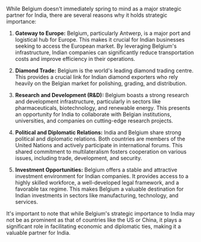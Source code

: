 While Belgium doesn't immediately spring to mind as a major strategic partner for India, there are several reasons why it holds strategic importance:

1. **Gateway to Europe:** Belgium, particularly Antwerp, is a major port and logistical hub for Europe. This makes it crucial for Indian businesses seeking to access the European market.  By leveraging Belgium's infrastructure, Indian companies can significantly reduce transportation costs and improve efficiency in their operations.

2. **Diamond Trade:** Belgium is the world's leading diamond trading centre. This provides a crucial link for Indian diamond exporters who rely heavily on the Belgian market for polishing, grading, and distribution. 

3. **Research and Development (R&D):** Belgium boasts a strong research and development infrastructure, particularly in sectors like pharmaceuticals, biotechnology, and renewable energy. This presents an opportunity for India to collaborate with Belgian institutions, universities, and companies on cutting-edge research projects.

4. **Political and Diplomatic Relations:** India and Belgium share strong political and diplomatic relations. Both countries are members of the United Nations and actively participate in international forums. This shared commitment to multilateralism fosters cooperation on various issues, including trade, development, and security.

5. **Investment Opportunities:** Belgium offers a stable and attractive investment environment for Indian companies. It provides access to a highly skilled workforce, a well-developed legal framework, and a favorable tax regime. This makes Belgium a valuable destination for Indian investments in sectors like manufacturing, technology, and services.

It's important to note that while Belgium's strategic importance to India may not be as prominent as that of countries like the US or China, it plays a significant role in facilitating economic and diplomatic ties, making it a valuable partner for India.
